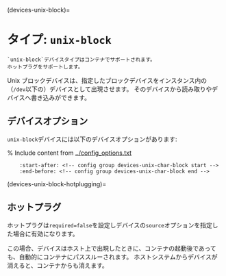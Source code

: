 (devices-unix-block)=
# タイプ: `unix-block`

```{note}
`unix-block`デバイスタイプはコンテナでサポートされます。
ホットプラグをサポートします。
```

Unix ブロックデバイスは、指定したブロックデバイスをインスタンス内の（`/dev`以下の）デバイスとして出現させます。
そのデバイスから読み取りやデバイスへ書き込みができます。

## デバイスオプション

`unix-block`デバイスには以下のデバイスオプションがあります:

% Include content from [../config_options.txt](../config_options.txt)
```{include} ../config_options.txt
    :start-after: <!-- config group devices-unix-char-block start -->
    :end-before: <!-- config group devices-unix-char-block end -->
```

(devices-unix-block-hotplugging)=
## ホットプラグ

<!-- Include start Hotplugging -->

ホットプラグは`required=false`を設定しデバイスの`source`オプションを指定した場合に有効になります。

この場合、デバイスはホスト上で出現したときに、コンテナの起動後であっても、自動的にコンテナにパススルーされます。
ホストシステムからデバイスが消えると、コンテナからも消えます。
